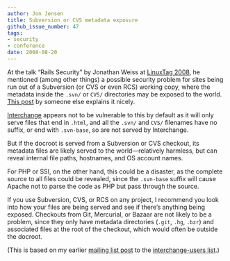 ```yaml
---
author: Jon Jensen
title: Subversion or CVS metadata exposure
github_issue_number: 47
tags:
- security
- conference
date: 2008-08-20
---
```


At the talk “Rails Security” by Jonathan Weiss at [LinuxTag 2008](http://www.linuxtag.org/2008/), he mentioned (among other things) a possible security problem for sites being run out of a Subversion (or CVS or even RCS) working copy, where the metadata inside the `.svn/` or `CVS/` directories may be exposed to the world. [This post](https://scottbarnham.com/blog/2008/04/22/serving-websites-from-svn-checkout-considered-harmful/) by someone else explains it nicely.

[Interchange](http://www.icdevgroup.org/i/dev) appears not to be vulnerable to this by default as it will only serve files that end in `.html`, and all the `.svn/` and `CVS/` filenames have no suffix, or end with `.svn-base`, so are not served by Interchange.

But if the docroot is served from a Subversion or CVS checkout, its metadata files are likely served to the world—​relatively harmless, but can reveal internal file paths, hostnames, and OS account names.

For PHP or SSI, on the other hand, this could be a disaster, as the complete source to all files could be revealed, since the `.svn-base` suffix will cause Apache not to parse the code as PHP but pass through the source.

If you use Subversion, CVS, or RCS on any project, I recommend you look into how your files are being served and see if there’s anything being exposed. Checkouts from Git, Mercurial, or Bazaar are not likely to be a problem, since they only have metadata directories (`.git`, `.hg`, `.bzr`) and associated files at the root of the checkout, which would often be outside the docroot.

(This is based on my earlier [mailing list post](https://www.interchangecommerce.org/pipermail/interchange-users/2008-August/049379.html) to the [interchange-users list](https://www.interchangecommerce.org/mailman/listinfo/interchange-users).)
